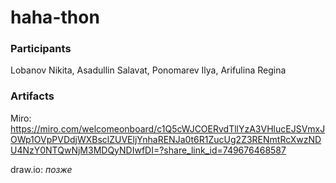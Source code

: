 # haha-thon
### Participants
Lobanov Nikita, Asadullin Salavat, Ponomarev Ilya, Arifulina Regina

### Artifacts
Miro: https://miro.com/welcomeonboard/c1Q5cWJCOERvdTllYzA3VHlucEJSVmxJOWp1OVpPVDdjWXBsclZUVEljYnhaRENJa0t6R1ZucUg2Z3RENmtRcXwzNDU4NzY0NTQwNjM3MDQyNDIwfDI=?share_link_id=749676468587

draw.io: _позже_
